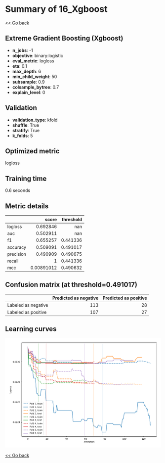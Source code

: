 # Summary of 16_Xgboost

[<< Go back](../README.md)


## Extreme Gradient Boosting (Xgboost)
- **n_jobs**: -1
- **objective**: binary:logistic
- **eval_metric**: logloss
- **eta**: 0.1
- **max_depth**: 6
- **min_child_weight**: 50
- **subsample**: 0.9
- **colsample_bytree**: 0.7
- **explain_level**: 0

## Validation
 - **validation_type**: kfold
 - **shuffle**: True
 - **stratify**: True
 - **k_folds**: 5

## Optimized metric
logloss

## Training time

0.6 seconds

## Metric details
|           |      score |   threshold |
|:----------|-----------:|------------:|
| logloss   | 0.692846   |  nan        |
| auc       | 0.502911   |  nan        |
| f1        | 0.655257   |    0.441336 |
| accuracy  | 0.509091   |    0.491017 |
| precision | 0.490909   |    0.490675 |
| recall    | 1          |    0.441336 |
| mcc       | 0.00891012 |    0.490632 |


## Confusion matrix (at threshold=0.491017)
|                     |   Predicted as negative |   Predicted as positive |
|:--------------------|------------------------:|------------------------:|
| Labeled as negative |                     113 |                      28 |
| Labeled as positive |                     107 |                      27 |

## Learning curves
![Learning curves](learning_curves.png)

[<< Go back](../README.md)
